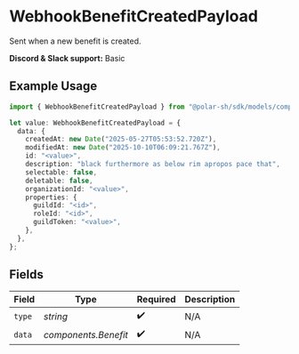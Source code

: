 # WebhookBenefitCreatedPayload

Sent when a new benefit is created.

**Discord & Slack support:** Basic

## Example Usage

```typescript
import { WebhookBenefitCreatedPayload } from "@polar-sh/sdk/models/components/webhookbenefitcreatedpayload.js";

let value: WebhookBenefitCreatedPayload = {
  data: {
    createdAt: new Date("2025-05-27T05:53:52.720Z"),
    modifiedAt: new Date("2025-10-10T06:09:21.767Z"),
    id: "<value>",
    description: "black furthermore as below rim apropos pace that",
    selectable: false,
    deletable: false,
    organizationId: "<value>",
    properties: {
      guildId: "<id>",
      roleId: "<id>",
      guildToken: "<value>",
    },
  },
};
```

## Fields

| Field                | Type                 | Required             | Description          |
| -------------------- | -------------------- | -------------------- | -------------------- |
| `type`               | *string*             | :heavy_check_mark:   | N/A                  |
| `data`               | *components.Benefit* | :heavy_check_mark:   | N/A                  |
